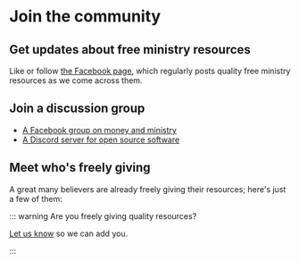 
<script lang='ts' setup>

import CommittedPerson from '@/_comp/CommittedPerson.vue'

import {people} from '@/_comp/people'

</script>


# Join the community

## Get updates about free ministry resources
Like or follow [the Facebook page](https://www.facebook.com/copy.church), which regularly posts quality free ministry resources as we come across them.


## Join a discussion group

 * [A Facebook group on money and ministry](https://www.facebook.com/groups/doreanism)
 * [A Discord server for open source software](https://discord.com/invite/auJb4H9ezx)


## Meet who's freely giving
A great many believers are already freely giving their resources; here's just a few of them:

<CommittedPerson v-for='id of Object.keys(people)' :id='id'></CommittedPerson>


::: warning Are you freely giving quality resources?

[Let us know](/about/) so we can add you.

:::

